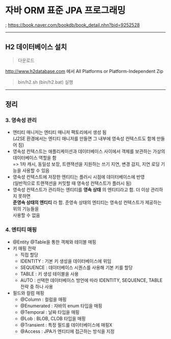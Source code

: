 # 자바 ORM 표준 JPA 프로그래밍  
; https://book.naver.com/bookdb/book_detail.nhn?bid=9252528  

---  

## H2 데이터베이스 설치  

> 다운로드  

http://www.h2database.com 에서 All Platforms or Platform-Independent Zip  

> bin/h2.sh (bin/h2.bat) 실행  

---  

## 정리  

### 3. 영속성 관리

- 엔티티 매니저는 엔티티 매니저 팩토리에서 생성 됨  
(J2SE 환경에서는 엔티티 매니저를 만들면 그 내부에 영속성 컨텍스트도 함께 만들어 짐)  
- 영속성 컨텍스트는 애플리케이션과 데이터베이스 사이에서 객체를 보관하는 가상의 데이터베이스 역할을 함  
=> 1차 캐시, 동일성 보장, 트랜잭션을 지원하는 쓰기 지연, 변경 감지, 지연 로딩 기능을 사용할 수 있음
- 영속성 컨텍스트에 저장한 엔티티는 플러시 시점에 데이터베이스에 반영  
(일반적으로 트랜잭션을 커밋할 때 영속성 컨텍스트가 플러시 됨)  
- 영속성 컨텍스트가 관리하는 엔티티를 **영속 상태** 의 엔티티라고 함. 더 이상 관리하지 못하면  
**준영속 상태의 엔티티** 라 함. 준영속 상태의 엔티티는 영속성 컨텍스트가 제공하는 위의 기능들을  
사용할 수 없음  

### 4. 엔티티 매핑  

- @Entity @Table을 통한 객체와 테이블 매핑
- 키 매핑 전략
  - 직접 할당
  - IDENTITY : 기본 키 생성을 데이터베이스에 위임
  - SEQUENCE : 데이터베이스 시퀀스를 사용해 기본 키를 할당
  - TABLE : 키 생성 테이블을 사용
  - AUTO : 선택한 데이터베이스 방언에 따라 IDENTITY, SEQUENCE, TABLE 전략 중 하나 사용
- 필드와 컬럼 매핑
  - @Column : 컬럼을 매핑
  - @Enumerated : 자바의 enum 타입을 매핑
  - @Temporal : 날짜 타입을 매핑
  - @Lob : BLOB, CLOB 타입을 매핑
  - @Transient : 특정 필드를 데이터베이스에 매핑X
  - @Access : JPA가 엔티티에 접근하는 방식을 지정
